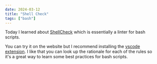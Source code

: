 ```yaml
---
date: 2024-03-12
title: "Shell Check"
tags: ["bash"]
---
```



Today I learned about [ShellCheck](https://www.shellcheck.net/) which is essentially a linter for bash scripts.

You can try it on the website but I recommend installing the [vscode extension](https://marketplace.visualstudio.com/items?itemName=timonwong.shellcheck).
I like that you can look up the rationale for each of the rules so it's a great way to learn some best practices for bash scripts. 